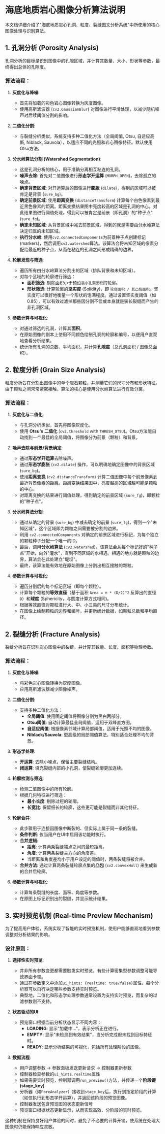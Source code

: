 # 海底地质岩心图像分析算法说明

本文档详细介绍了"海底地质岩心孔洞、粒度、裂缝图文分析系统"中所使用的核心图像处理与识别算法。

## 1. 孔洞分析 (Porosity Analysis)

孔洞分析的目标是识别图像中的孔隙区域，并计算其数量、大小、形状等参数，最终得出总体的孔隙度。

### 算法流程：

1.  **灰度化与降噪**:
    *   首先将加载的彩色岩心图像转换为灰度图像。
    *   使用高斯滤波器 (`cv2.GaussianBlur`) 对图像进行平滑处理，以减少随机噪声对后续阈值分割的影响。

2.  **二值化分割**:
    *   与裂缝分析类似，系统支持多种二值化方法（全局阈值, Otsu, 自适应高斯, Niblack, Sauvola），以适应不同的光照和岩心图像特征。默认使用Otsu方法。

3.  **分水岭算法分割 (Watershed Segmentation)**:
    *   这是孔洞分析的核心，用于准确分离相互粘连的孔洞。
    *   **噪声去除**: 首先对二值图像进行**形态学开运算** (`MORPH_OPEN`)，去除孤立的噪点。
    *   **确定背景区域**: 对开运算后的图像进行**膨胀** (`dilate`)，得到的区域可以被肯定是背景 (`sure_bg`)。
    *   **确定前景区域**: 使用**距离变换** (`distanceTransform`) 计算每个白色像素到最近黑色像素的距离。距离变换结果图中亮度较高的区域是孔洞的中心。对此结果图进行阈值处理，得到可以被肯定是前景（即孔洞）的"种子点" (`sure_fg`)。
    *   **确定未知区域**: 从背景区域中减去前景区域，得到的就是需要由分水岭算法决定归属的未知区域。
    *   **执行分水岭**: 使用`cv2.connectedComponents`为前景种子点创建标记(markers)，然后调用`cv2.watershed`算法。该算法会将未知区域的像素分配给最近的种子点，从而在粘连的孔洞之间形成精确的边界。

4.  **轮廓发现与筛选**:
    *   遍历所有由分水岭算法分割出的区域（排队背景和未知区域）。
    *   对每个区域的轮廓进行筛选：
        *   **面积筛选**: 剔除面积小于预设`最小孔洞面积`的轮廓。
        *   **形状筛选**: 计算轮廓的**坚实度** (Solidity)，即 `轮廓面积 / 其凸包面积`。坚实度可以很好地衡量一个形状的饱满程度。通过设置坚实度阈值（如0.85），可以有效过滤掉那些因分割不佳或本身就是狭长裂缝而产生的非孔洞区域。

5.  **参数计算与可视化**:
    *   对通过筛选的孔洞，计算其**面积**。
    *   在原始图像的副本上使用不同颜色绘制孔洞的轮廓和编号，以便用户直观地查看分析结果。
    *   统计所有孔洞的总数、平均面积，并计算**孔隙度**（总孔洞面积 / 图像总面积）。

## 2. 粒度分析 (Grain Size Analysis)

粒度分析旨在分割出图像中的单个岩石颗粒，并测量它们的尺寸分布和形状特征。由于颗粒之间常常紧密接触，算法的核心是使用分水岭算法进行有效分离。

### 算法流程：

1.  **灰度化与二值化**:
    *   与孔洞分析类似，首先将图像灰度化。
    *   使用 **Otsu's 二值化** (`cv2.threshold` with `THRESH_OTSU`)。Otsu方法能自动找到一个最佳的全局阈值，将图像分为前景（颗粒）和背景。

2.  **噪声去除与前景/背景确定**:
    *   通过**形态学开运算**去除噪声。
    *   通过**形态学膨胀** (`cv2.dilate`) 操作，可以明确地确定图像中的背景区域 (`sure_bg`)。
    *   使用**距离变换** (`cv2.distanceTransform`) 计算二值图像中每个前景像素到最近背景像素的距离。距离变换结果图中，亮度越高的区域越可能是颗粒的中心。
    *   对距离变换的结果进行阈值处理，得到确定的前景区域 (`sure_fg`)，即颗粒的"种子点"。

3.  **分水岭算法分割**:
    *   通过从确定的背景 (`sure_bg`) 中减去确定的前景 (`sure_fg`)，得到一个"未知区域"，这个区域即为颗粒之间需要被分割的边界。
    *   利用 `cv2.connectedComponents` 对确定的前景区域进行标记，为每个独立的颗粒种子分配一个唯一的ID。
    *   最后，调用**分水岭算法** (`cv2.watershed`)。该算法会从每个标记好的"种子点"开始，向外"灌水"，直到不同区域的水相遇。相遇的地方就是颗粒的边界，算法会在此处建立"堤坝"。
    *   最终，该算法能有效地在原始图像上分割出相互接触的颗粒。

4.  **参数计算与可视化**:
    *   遍历分割后的每个标记区域（即每个颗粒）。
    *   计算每个颗粒的**等效直径**（基于面积 `Area = π * (D/2)^2` 反算出的直径 `D`）和**球度** (Sphericity，与圆度计算方式相同)。
    *   根据等效直径对颗粒进行大、中、小三类的尺寸分布统计。
    *   在图像上绘制颗粒的边界和编号，并更新统计数据，如颗粒总数和平均直径。

## 2. 裂缝分析 (Fracture Analysis)

裂缝分析旨在识别岩心图像中的裂缝，并计算其数量、长度、面积等物理参数。

### 算法流程：

1.  **灰度化与降噪**:
    *   将彩色岩心图像转换为灰度图像。
    *   应用高斯滤波器减少图像噪声。

2.  **二值化分割**:
    *   支持多种二值化方法：
        *   **全局阈值**: 使用固定阈值将图像分割为黑白两部分。
        *   **Otsu阈值**: 自动计算最佳全局阈值，适用于双峰直方图。
        *   **自适应阈值**: 根据像素邻域计算局部阈值，适用于光照不均的图像。
        *   **Niblack/Sauvola**: 更高级的局部阈值算法，特别适合处理不均匀背景。

3.  **形态学处理**:
    *   **开运算**: 去除小噪点，保留主要裂缝结构。
    *   **闭运算**: 填充裂缝内部的小孔洞，使裂缝轮廓更加连续。

4.  **轮廓检测与筛选**:
    *   检测二值图像中的所有轮廓。
    *   根据几何特征进行筛选：
        *   **最小长度**: 剔除过短的轮廓。
        *   **长宽比**: 保留细长的轮廓，这些更可能是裂缝而非其他特征。

5.  **轮廓合并**:
    *   此步骤用于连接因图像中断裂的、但实际上属于同一条的裂缝。
    *   **条件判断**: 仅当用户在UI中启用该功能时执行。
    *   **合并逻辑**:
        *   **距离**: 计算两条裂缝端点之间的最短距离。
        *   **角度**: 计算两条裂缝主方向的角度差。
        *   当距离和角度差均小于用户设定的阈值时，两条裂缝将被合并。
    *   **合并方法**: 通过计算两条裂缝轮廓点集的**凸包** (`cv2.convexHull`) 来生成新的合并后轮廓。

6.  **参数计算与可视化**:
    *   计算每条裂缝的长度、面积、角度等参数。
    *   在原图上标记识别出的裂缝，并显示统计结果。

## 3. 实时预览机制 (Real-time Preview Mechanism)

为了提高用户体验，系统实现了智能的实时预览机制，使用户能够直观地看到参数调整对分析结果的影响。

### 设计原则：

1.  **选择性实时预览**:
    *   并非所有参数变更都需要触发实时预览，有些计算密集型参数调整可能导致界面卡顿。
    *   通过在参数定义中添加`ui_hints: {realtime: true/false}`属性，每个分析器可以自行决定哪些参数支持实时预览。
    *   典型地，二值化和形态学处理参数通常设置为支持实时预览，而复杂的过滤参数则不支持。

2.  **状态驱动的UI**:
    *   预览窗口根据当前分析状态显示不同内容：
        *   **LOADING**: 显示"加载中..."，表示分析正在进行。
        *   **EMPTY**: 显示"未检测到有效结果"，当分析完成但未找到目标特征时。
        *   **READY**: 显示分析结果的可视化，包括所有处理阶段的图像。

3.  **数据流程**:
    *   用户调整参数 → 参数面板发送更新请求 → 控制器更新参数
    *   控制器检查参数的`ui_hints.realtime`属性
    *   如果需要实时预览，控制器调用`run_preview()`方法，并传递一个**阶段键 (stage_key)**
    *   分析器（如`PoreAnalyzer`）接收到`stage_key`后，执行到指定阶段的计算（如仅执行到形态学开运算），并返回该阶段的预览图像。
    *   控制器发送包含预览图的状态更新信号
    *   预览窗口根据状态更新显示，从而实现高效、分阶段的实时预览。

这种机制在保持良好用户体验的同时，避免了不必要的计算开销，使系统在处理大图像时仍能保持响应灵敏。

